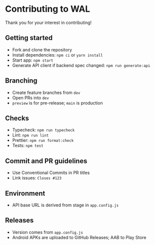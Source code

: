 # Contributing to WAL

Thank you for your interest in contributing!

## Getting started

- Fork and clone the repository
- Install dependencies: `npm ci` or `yarn install`
- Start app: `npm start`
- Generate API client if backend spec changed: `npm run generate:api`

## Branching

- Create feature branches from `dev`
- Open PRs into `dev`
- `preview` is for pre-release; `main` is production

## Checks

- Typecheck: `npm run typecheck`
- Lint: `npm run lint`
- Prettier: `npm run format:check`
- Tests: `npm test`

## Commit and PR guidelines

- Use Conventional Commits in PR titles
- Link issues: `Closes #123`

## Environment

- API base URL is derived from stage in `app.config.js`

## Releases

- Version comes from `app.config.js`
- Android APKs are uploaded to GitHub Releases; AAB to Play Store
